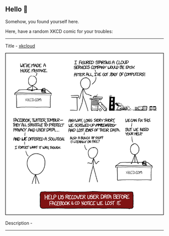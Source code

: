 ## Hello 👀

Somehow, you found yourself here.

Here, have a random XKCD comic for your troubles:

-----------------------------------

Title - [xkcloud](https://xkcd.com/1506)

![xkcloud](./random_comic.png)

Description - 

-----------------------------------